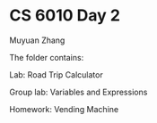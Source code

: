 # CS 6010 Day 2

Muyuan Zhang

The folder contains:

Lab: Road Trip Calculator

Group lab: Variables and Expressions

Homework: Vending Machine
